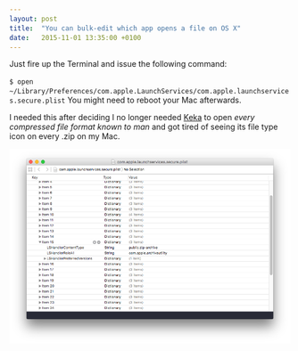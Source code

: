 ```yaml
---
layout: post
title:  "You can bulk-edit which app opens a file on OS X"
date:   2015-11-01 13:35:00 +0100
---
```


Just fire up the Terminal and issue the following command:

`$ open ~/Library/Preferences/com.apple.LaunchServices/com.apple.launchservices.secure.plist`
You might need to reboot your Mac afterwards.

I needed this after deciding I no longer needed [Keka](http://www.kekaosx.com/en/) to open _every compressed file format known to man_ and got tired of seeing its file type icon on every .zip on my Mac.

![The launchservices plist shown in Xcode](/assets/blog/Screen_Shot_2015-12-01_at_13.43.15.png)
